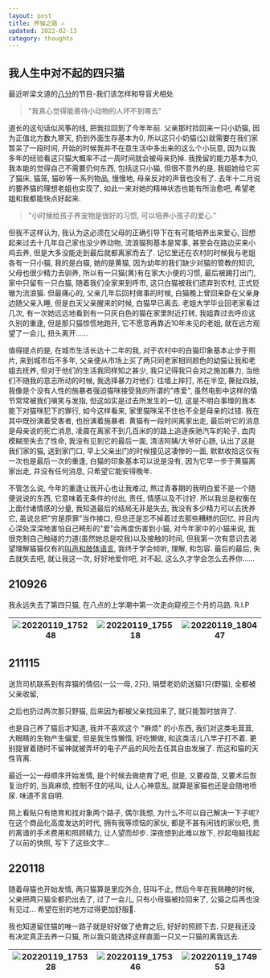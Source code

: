 ```yaml
---
layout: post
title: 养猫之路 ✍️
updated: 2022-02-13
category: thoughts
---
```


## 我人生中对不起的四只猫

最近听梁文道的[八分](https://vistopia.com.cn)的节目-我们该怎样和导盲犬相处

> "我真心觉得能善待小动物的人坏不到哪去"

道长的这句话似风筝的线, 把我拉回到了今年年前. 父亲那时捡回来一只小奶猫, 因为正值北方数九寒天, 扔到外面生存基本为0, 所以这只小奶猫(公)就需要在我们家暂呆了一段时间, 开始的时候我并不在意生活中多出来的这么个小玩意, 因为以我多年的经验看这只猫大概率不过一周时间就会被母亲扔掉. 我挽留的能力基本为0, 我本能的觉得自己不需要仍何东西, 包括这只小猫, 但很不意外的是, 我姐她给它买了猫床, 猫笼, 猫砂等一系列物品, 慢慢地, 母亲反对的声音也没有了. 去年十二月说的要养猫的理想老姐也实现了, 如此一来对她的精神状态也能有所治愈吧, 希望老姐和我都能快点好起来.

> "小时候给孩子养宠物是很好的习惯, 可以培养小孩子的爱心."

但我不这样认为, 我认为这必须在父母的正确引导下在有可能培养出来爱心, 回想起来过去十几年自己家也没少养动物, 流浪猫狗基本是常事, 甚至会在路边买来小鸡去养, 但是大多没能走到最后就都离家而去了. 记忆里还在农村的时候我与老姐各有一只小猫, 我的是白猫, 她的是黄猫, 因为幼年的我们缺少对猫的管教的知识, 父母也很少精力去驯养, 所以有一只猫(黄)有在家大小便的习惯, 最后被踢打出门, 家中只留有一只白猫, 随着我们全家来到呼市, 这只白猫被我们遗弃到农村, 正式贬辙为流浪猫. 但最痛心的, 父亲几年后回村做事的时候, 白猫晚上曾回来卧在父亲身边随父亲入睡, 但是白天父亲醒来的时候, 白猫早已离去. 老姐大学毕业回老家看过几次, 有一次她远远地看到有一只灰白色的猫在家里附近打转, 我姐靠过去呼应这久别的重逢, 但是那只猫惊慌地跑开, 它不愿意再靠近10年未见的老姐, 就在远方观望了一会儿, 扭头离开......

值得提点的是, 在城市生活长达十二年的我, 对于农村中的白猫印象基本止步于照片, 来到城市后不多年, 父亲便从市场上买了两只同老家相同颜色的幼猫让我和老姐去抚养, 但对于他们的生活我同样知之甚少, 我只记得我只会对之施加暴力, 当他们不随我的意志所动的时候, 我选择暴力对他们: 往墙上摔打, 吊在半空, 撕扯四肢, 我像是个没有人性的施暴者强迫猫咪接受我的所谓的"疼爱", 虽然电影中这样的情节常常被我们嗔笑与发指, 但这如实是过去所发生的一切, 这是不明白事理的我本能下对猫咪犯下的罪行, 如今这样看来, 家里猫咪呆不住也不全是母亲的过错. 我在其中既扮演着受害者, 也扮演着施暴者. 黄猫有一段时间离家出走, 最后听它的消息是母亲说的死亡消息, 凌晨在离家不到几百米的的路上追逐疾驰汽车的轮子, 血肉模糊至失去了性命, 我没有见到它的最后一面, 清洁阿姨/大爷好心肠, 认出了这是我们家的猫, 送到家门口, 早上父亲出门的时候撞见这凄惨的一面, 默默收拾这仅有一次也是最后一次的重逢, 白猫的印象基本可以说是没有, 因为它早一步于黄猫离家出走, 并没有任何消息, 只希望它能安得晚年.

不管怎么说, 今年的重逢让我开心也让我难过, 熬过青春期的我明白爱不是一个随便说说的东西, 它意味着无条件的付出, 责任, 情感以及不讨好. 所以我总是权衡在上面付诸情感的分量, 我知道最后的结局无非是失去, 我没有多少精力可以去抚养它, 虽说总把"穷是原罪"当作接口, 但总还是忘不掉着过去那些糟糕的回忆, 并且内心深处深深地害怕自己畸形的"爱"会再度伤害到小猫, 对今年家中的小猫来说, 我很克制自己触碰的力道(虽然她总是咬我)以及接触的时间, 但我第一次有意识去渴望理解猫猫仅有的[叫声和肢体语言](https://www.zhihu.com/question/23816740), 我终于学会倾听, 理解, 和包容. 最后的最后, 失去就失去吧, 就让我这一次, 好好地爱你吧, 对不起, 这么久才学会怎么去养你......

## 210926 

我永远失去了第四只猫, 在八点的上学潮中第一次走向窥视三个月的马路. R.I.P

|![20220119_175248](https://user-images.githubusercontent.com/57313137/150110822-07f40df9-075e-47e4-b249-96f8ba8ad7d6.jpg)|![20220119_175518](https://user-images.githubusercontent.com/57313137/150110893-f6194cb0-a601-4128-920d-71938e907cc3.jpg)|![20220119_180447](https://user-images.githubusercontent.com/57313137/150110929-e714a8ce-451c-466b-811e-e38ee431e01a.png)|
|----|----|----|

## 211115

送货司机联系到有弃猫的情侣(一公一母, 2只), 隔壁老奶奶送猫1只(野猫), 全都被父亲收留, 

之后也扔过两次那只野猫, 后来因为都被父亲找回来了, 就只能暂时放弃了.

也是自己养了猫后才知道, 我并不喜欢这个 "麻烦" 的小东西, 我们对这类毛茸茸, 大眼睛的生物产生偏爱, 但是我生性懒惰, 好吃懒做, 和这类活儿八竿子打不着. 更别提冒着随时不留神就被弄坏的电子产品的风险去任其自由发展了. 而这和猫的天性背离.

最近一公一母顺序开始发情, 是个时候去做绝育了吧, 但是, 又要疫苗, 又要术后恢复治疗的, 当真麻烦, 控制不住的吼叫, 让人心神意乱, 就算是家猫也还是会随地喷尿. 味道不言自明. 

网上看贴只有绝育和找对象两个路子, 偶尔我想, 为什么不可以自己解决一下子呢? 在这个商品化高度发达的时代, 拥有我等烦恼的家伙, 都是不甚有闲钱的家伙吧, 贵的离谱的手术费用和照顾精力, 让人望而却步. 深夜想到此难以放下, 抄起电脑找起了以前的快照, 写下了这些文字...

## 220118

随着母猫也开始发情, 两只猫算是里应外合, 狂叫不止, 然后今年在我熟睡的时候, 父亲把两只猫全都扔出去了, 过了一会儿, 只有小母猫被捡回来了, 公猫之后再也没有见过... 希望在别的地方过得更加舒服🙏.

我也知道留住猫的唯一路子就是好好做了绝育之后, 好好的照顾下去. 只是我还没有决定真正去养一只猫, 所以我只能选择这样直面一只又一只猫的离我远去.

|![20220119_175328](https://user-images.githubusercontent.com/57313137/150112333-b80427e3-f0a8-4a45-9211-dfb453d3c365.jpg) | ![20220119_175346](https://user-images.githubusercontent.com/57313137/150112384-ea3d4df0-449c-4ade-9421-117c45c879f2.jpg)| ![20220119_174953](https://user-images.githubusercontent.com/57313137/150112446-f9bcb7e5-738e-4e82-9e7a-5dfef326ece3.jpg) |
|----|----|----|
